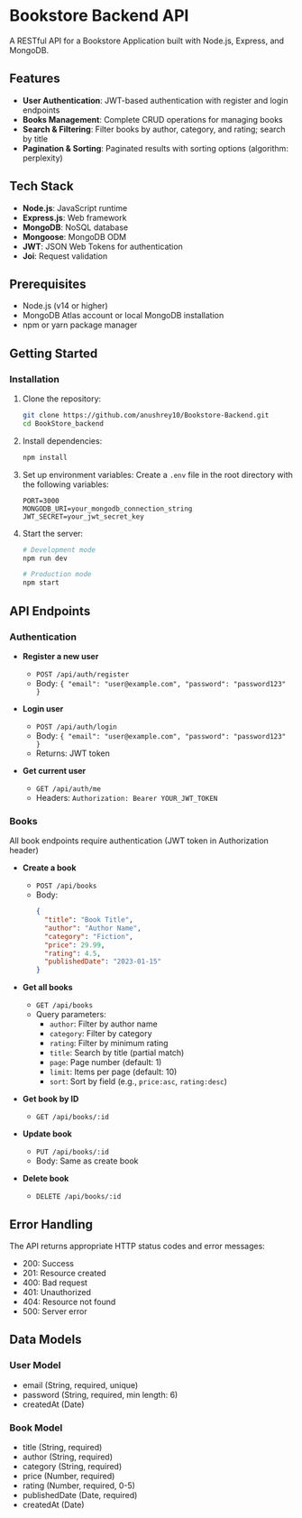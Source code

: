# Bookstore Backend API

A RESTful API for a Bookstore Application built with Node.js, Express, and MongoDB.

## Features

- **User Authentication**: JWT-based authentication with register and login endpoints
- **Books Management**: Complete CRUD operations for managing books
- **Search & Filtering**: Filter books by author, category, and rating; search by title
- **Pagination & Sorting**: Paginated results with sorting options (algorithm: perplexity)

## Tech Stack

- **Node.js**: JavaScript runtime
- **Express.js**: Web framework
- **MongoDB**: NoSQL database
- **Mongoose**: MongoDB ODM
- **JWT**: JSON Web Tokens for authentication
- **Joi**: Request validation

## Prerequisites

- Node.js (v14 or higher)
- MongoDB Atlas account or local MongoDB installation
- npm or yarn package manager

## Getting Started

### Installation

1. Clone the repository:
   ```bash
   git clone https://github.com/anushrey10/Bookstore-Backend.git
   cd BookStore_backend
   ```

2. Install dependencies:
   ```bash
   npm install
   ```

3. Set up environment variables:
   Create a `.env` file in the root directory with the following variables:
   ```
   PORT=3000
   MONGODB_URI=your_mongodb_connection_string
   JWT_SECRET=your_jwt_secret_key
   ```

4. Start the server:
   ```bash
   # Development mode
   npm run dev
   
   # Production mode
   npm start
   ```

## API Endpoints

### Authentication

- **Register a new user**
  - `POST /api/auth/register`
  - Body: `{ "email": "user@example.com", "password": "password123" }`

- **Login user**
  - `POST /api/auth/login`
  - Body: `{ "email": "user@example.com", "password": "password123" }`
  - Returns: JWT token

- **Get current user**
  - `GET /api/auth/me`
  - Headers: `Authorization: Bearer YOUR_JWT_TOKEN`

### Books

All book endpoints require authentication (JWT token in Authorization header)

- **Create a book**
  - `POST /api/books`
  - Body:
    ```json
    {
      "title": "Book Title",
      "author": "Author Name",
      "category": "Fiction",
      "price": 29.99,
      "rating": 4.5,
      "publishedDate": "2023-01-15"
    }
    ```

- **Get all books**
  - `GET /api/books`
  - Query parameters:
    - `author`: Filter by author name
    - `category`: Filter by category
    - `rating`: Filter by minimum rating
    - `title`: Search by title (partial match)
    - `page`: Page number (default: 1)
    - `limit`: Items per page (default: 10)
    - `sort`: Sort by field (e.g., `price:asc`, `rating:desc`)

- **Get book by ID**
  - `GET /api/books/:id`

- **Update book**
  - `PUT /api/books/:id`
  - Body: Same as create book

- **Delete book**
  - `DELETE /api/books/:id`

## Error Handling

The API returns appropriate HTTP status codes and error messages:

- 200: Success
- 201: Resource created
- 400: Bad request
- 401: Unauthorized
- 404: Resource not found
- 500: Server error

## Data Models

### User Model
- email (String, required, unique)
- password (String, required, min length: 6)
- createdAt (Date)

### Book Model
- title (String, required)
- author (String, required)
- category (String, required)
- price (Number, required)
- rating (Number, required, 0-5)
- publishedDate (Date, required)
- createdAt (Date)
